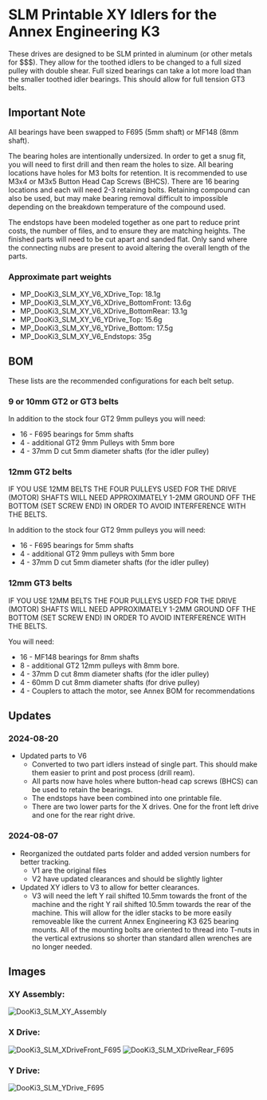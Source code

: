 # SLM Printable XY Idlers for the Annex Engineering K3
These drives are designed to be SLM printed in aluminum (or other metals for $$$).  They allow for the toothed idlers to be changed to a full sized pulley with double shear.  Full sized bearings can take a lot more load than the smaller toothed idler bearings.  This should allow for full tension GT3 belts.

## Important Note

All bearings have been swapped to F695 (5mm shaft) or MF148 (8mm shaft).

The bearing holes are intentionally undersized.  In order to get a snug fit, you will need to first drill and then ream the holes to size.  All bearing locations have holes for M3 bolts for retention.  It is recommended to use M3x4 or M3x5 Button Head Cap Screws (BHCS).  There are 16 bearing locations and each will need 2-3 retaining bolts.  Retaining compound can also be used, but may make bearing removal difficult to impossible depending on the breakdown temperature of the compound used. 

The endstops have been modeled together as one part to reduce print costs, the number of files, and to ensure they are matching heights.  The finished parts will need to be cut apart and sanded flat.  Only sand where the connecting nubs are present to avoid altering the overall length of the parts. 

### Approximate part weights
- MP_DooKi3_SLM_XY_V6_XDrive_Top: 18.1g
- MP_DooKi3_SLM_XY_V6_XDrive_BottomFront: 13.6g
- MP_DooKi3_SLM_XY_V6_XDrive_BottomRear: 13.1g
- MP_DooKi3_SLM_XY_V6_YDrive_Top: 15.6g
- MP_DooKi3_SLM_XY_V6_YDrive_Bottom: 17.5g
- MP_DooKi3_SLM_XY_V6_Endstops: 35g

## BOM
These lists are the recommended configurations for each belt setup.
### 9 or 10mm GT2 or GT3 belts
In addition to the stock four GT2 9mm pulleys you will need:
- 16 - F695 bearings for 5mm shafts
- 4 - additional GT2 9mm Pulleys with 5mm bore
- 4 - 37mm D cut 5mm diameter shafts (for the idler pulley)

### 12mm GT2 belts

IF YOU USE 12MM BELTS THE FOUR PULLEYS USED FOR THE DRIVE (MOTOR) SHAFTS WILL NEED APPROXIMATELY 1-2MM GROUND OFF THE BOTTOM (SET SCREW END) IN ORDER TO AVOID INTERFERENCE WITH THE BELTS.

In addition to the stock four GT2 9mm pulleys you will need:
- 16 - F695 bearings for 5mm shafts
- 4 - additional GT2 9mm pulleys with 5mm bore
- 4 - 37mm D cut 5mm diameter shafts (for the idler pulley)

### 12mm GT3 belts

IF YOU USE 12MM BELTS THE FOUR PULLEYS USED FOR THE DRIVE (MOTOR) SHAFTS WILL NEED APPROXIMATELY 1-2MM GROUND OFF THE BOTTOM (SET SCREW END) IN ORDER TO AVOID INTERFERENCE WITH THE BELTS.

You will need:
- 16 - MF148 bearings for 8mm shafts
- 8 - additional GT2 12mm pulleys with 8mm bore.
- 4 - 37mm D cut 8mm diameter shafts (for the idler pulley)
- 4 - 60mm D cut 8mm diameter shafts (for drive pulley)
- 4 - Couplers to attach the motor, see Annex BOM for recommendations

## Updates
### 2024-08-20
- Updated parts to V6
  - Converted to two part idlers instead of single part.  This should make them easier to print and post process (drill ream).
  - All parts now have holes where button-head cap screws (BHCS) can be used to retain the bearings.
  - The endstops have been combined into one printable file.
  - There are two lower parts for the X drives. One for the front left drive and one for the rear right drive. 

### 2024-08-07
- Reorganized the outdated parts folder and added version numbers for better tracking.
  - V1 are the original files
  - V2 have updated clearances and should be slightly lighter
- Updated XY idlers to V3 to allow for better clearances.
  - V3 will need the left Y rail shifted 10.5mm towards the front of the machine and the right Y rail shifted 10.5mm towards the rear of the machine.  This will allow for the idler stacks to be more easily removeable like the current Annex Engineering K3 625 bearing mounts.  All of the mounting bolts are oriented to thread into T-nuts in the vertical extrusions so shorter than standard allen wrenches are no longer needed.

## Images
### XY Assembly:
![DooKi3_SLM_XY_Assembly](Images/DooKi3_SLM_XY_Assembly_V6.png)

### X Drive:
![DooKi3_SLM_XDriveFront_F695](Images/DooKi3_SLM_XDriveFront_F695_V6.png)
![DooKi3_SLM_XDriveRear_F695](Images/DooKi3_SLM_XDriveRear_F695_V6.png)

### Y Drive:
![DooKi3_SLM_YDrive_F695](Images/DooKi3_SLM_YDrive_F695_V6.png)


